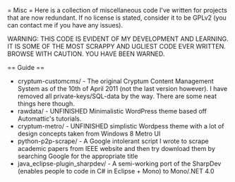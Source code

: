 = Misc =
Here is a collection of miscellaneous code I've written for projects that are now redundant. If no license is stated, consider it to be GPLv2 (you can contact me if you have any issues). 

WARNING: THIS CODE IS EVIDENT OF MY DEVELOPMENT AND LEARNING. IT IS SOME OF THE MOST SCRAPPY AND UGLIEST CODE EVER WRITTEN. BROWSE WITH CAUTION. YOU HAVE BEEN WARNED. 

== Guide ==
* cryptum-customcms/ - The original Cryptum Content Management System as of the 10th of April 2011 (not the last version however). I have removed all private-keys/SQL-data by the way. There are some neat things here though.
* rawdata/ - UNFINISHED Minimalistic WordPress theme based off Automattic's tutorials.
* cryptum-metro/ - UNFINISHED simplistic Wordpess theme with a lot of design concepts taken from Windows 8 Metro UI
* python-p2p-scrape/ - A Google intolerant script I wrote to scrape academic papers from IEEE website and then try download them by searching Google for the appropriate title
* java_eclipse-plugin_sharpdev/ - A semi-working port of the SharpDev (enables people to code in C# in Eclipse + Mono) to Mono/.NET 4.0
